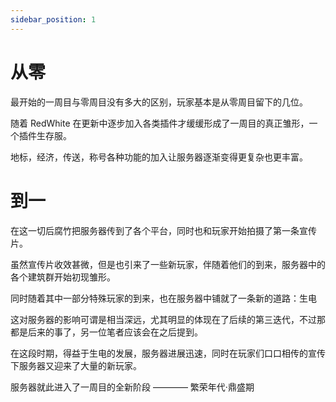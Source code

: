 ```yaml
---
sidebar_position: 1
---
```


# 从零

最开始的一周目与零周目没有多大的区别，玩家基本是从零周目留下的几位。

随着 RedWhite 在更新中逐步加入各类插件才缓缓形成了一周目的真正雏形，一个插件生存服。

地标，经济，传送，称号各种功能的加入让服务器逐渐变得更复杂也更丰富。



# 到一

在这一切后腐竹把服务器传到了各个平台，同时也和玩家开始拍摄了第一条宣传片。

虽然宣传片收效甚微，但是也引来了一些新玩家，伴随着他们的到来，服务器中的各个建筑群开始初现雏形。

同时随着其中一部分特殊玩家的到来，也在服务器中铺就了一条新的道路：生电

这对服务器的影响可谓是相当深远，尤其明显的体现在了后续的第三迭代，不过那都是后来的事了，另一位笔者应该会在之后提到。

在这段时期，得益于生电的发展，服务器进展迅速，同时在玩家们口口相传的宣传下服务器又迎来了大量的新玩家。

服务器就此进入了一周目的全新阶段 ———— 繁荣年代·鼎盛期